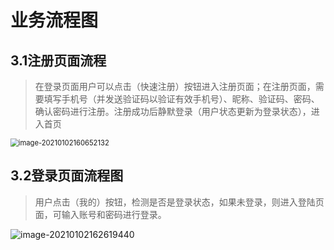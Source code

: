 # 业务流程图

## 3.1注册页面流程

> 在登录页面用户可以点击（快速注册）按钮进入注册页面；在注册页面，需要填写手机号（并发送验证码以验证有效手机号）、昵称、验证码、密码、确认密码进行注册。注册成功后静默登录（用户状态更新为登录状态），进入首页

<img src="H:\smart_home\configuration\业务流程图\img\image-20210102160652132.png" alt="image-20210102160652132" style="zoom:80%;" />



## 3.2登录页面流程图

> 用户点击（我的）按钮，检测是否是登录状态，如果未登录，则进入登陆页面，可输入账号和密码进行登录。

![image-20210102162619440](H:\smart_home\configuration\业务流程图\img\image-20210102162619440.png)